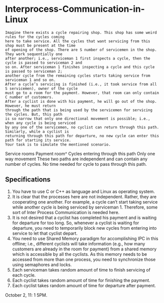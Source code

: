 # Interprocess-Communication-in-Linux

```
Imagine there exists a cycle repairing shop. This shop has some weird rules for the cycles coming
here to take service. All the cycles that want servicing from this shop must be present at the time
of opening of the shop. There are S number of servicemen in the shop. They work sequentially one
after another; i.e., serviceman 1 first inspects a cycle, then the cycle is passed to serviceman 2 and
so on. After serviceman 1 finishes inspecting a cycle and this cycle is passed to serviceman 2;
another cycle from the remaining cycles starts taking service from serviceman 1 and so on.
After a cycle’s servicing is finished (i.e., it took service from all S servicemen), owner of the cycle
must go to a room for the payment. However, that room can only contain C number of customers.
After a cyclist is done with his payment, he will go out of the shop. However, he must return
through the path that is being used by the servicemen for servicing the cycles. But, this path
is so narrow that only one directional movement is possible; i.e., when any cycle is being serviced
by any one of the servicemen, no cyclist can return through this path. Similarly, while a cyclist is
returning through this path for departure, no new cycle can enter this path for starting its service.
Your task is to simulate the mentioned scenario.
```
Service rooms Payment room^
Cycles entering
through this
path
Only one way
movement
These two paths are
independent and can contain
any number of cycles.
No time needed for cycle to
pass through this path.


## Specifications

1. You have to use C or C++ as language and Linux as operating system.
2. It is clear that the processes here are not independent. Rather, they are cooperating one
    another. For example, a cycle can’t start taking service while another cycle is being
    serviced by serviceman 1. Therefore, some sort of Inter Process Communication is needed
    here.
3. It is not desired that a cyclist has completed his payment and is waiting for departure for
    too long. So, whenever a cyclist is waiting for departure, you need to temporarily block
    new cycles from entering into service to let that cyclist depart.
4. You need to use Shared Memory paradigm for accomplishing IPC in this offline; i.e.,
    different cyclists will take information (e.g., how many customers are already in the room
    for payment) from a shared memory which is accessible by all the cyclists. As this memory
    needs to be accessed from more than one process, you need to synchronize those using
    semaphores and locks.
5. Each serviceman takes random amount of time to finish servicing of each cycle.
6. Each cyclist takes random amount of time for finishing the payment.
7. Each cyclist takes random amount of time for departure after payment.



October 2, 11: 1 5PM.


